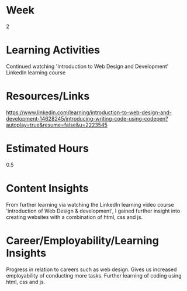 # Week
2
# Learning Activities
Continued watching 'Introduction to Web Design and Development' LinkedIn learning course
# Resources/Links
https://www.linkedin.com/learning/introduction-to-web-design-and-development-14628245/introducing-writing-code-using-codepen?autoplay=true&resume=false&u=2223545
# Estimated Hours
0.5
# Content Insights
From further learning via watching the LinkedIn learning video course 'introduction of Web Design & development', I gained further insight into creating websites with a combination of html, css and js. 
# Career/Employability/Learning Insights
Progress in relation to careers such as web design. Gives us increased employability of conducting more tasks. Further learning of coding using html, css and js.